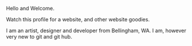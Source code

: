 Hello and Welcome. 

Watch this profile for a website, and other website goodies.

I am an artist, designer and developer from Bellingham, WA.  I am, however very new to git and git hub.